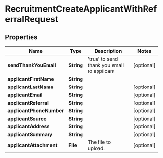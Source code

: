 

# RecruitmentCreateApplicantWithReferralRequest


## Properties

| Name | Type | Description | Notes |
|------------ | ------------- | ------------- | -------------|
|**sendThankYouEmail** | **String** | &#39;true&#39; to send thank you email to applicant |  [optional] |
|**applicantFirstName** | **String** |  |  |
|**applicantLastName** | **String** |  |  [optional] |
|**applicantEmail** | **String** |  |  [optional] |
|**applicantReferral** | **String** |  |  [optional] |
|**applicantPhoneNumber** | **String** |  |  [optional] |
|**applicantSource** | **String** |  |  [optional] |
|**applicantAddress** | **String** |  |  [optional] |
|**applicantSummary** | **String** |  |  [optional] |
|**applicantAttachment** | **File** | The file to upload. |  [optional] |



